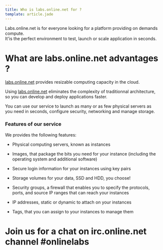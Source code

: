 ```yaml
---
title: Who is labs.online.net for ?
template: article.jade
---
```


 Labs.online.net is for everyone looking for a platform providing on demands compute.<br/>
 It'is the perfect environment to test, launch or scale application in seconds.

# What are labs.online.net advantages ?

[labs.online.net](http://labs.online.net) provides resizable computing capacity in the cloud.

Using [labs.online.net](http://labs.online.net) eliminates the complexity of traditionnal architecture, so you can develop and deploy applications faster.

You can use our service to launch as many or as few physical servers as you need in seconds, configure security, networking and manage storage.

### Features of our service

We provides the following features:

- Physical computing servers, known as instances

- Images, that package the bits you need for your instance (including the operating system and additional software)

- Secure login information for your instances using key pairs

- Storage volumes for your data, SSD and HDD, you choose!

- Security groups, a firewall that enables you to specify the protocols, ports, and source IP ranges that can reach your instances

- IP addresses, static or dynamic to attach on your instances

- Tags, that you can assign to your instances to manage them

# Join us for a chat on irc.online.net channel #onlinelabs